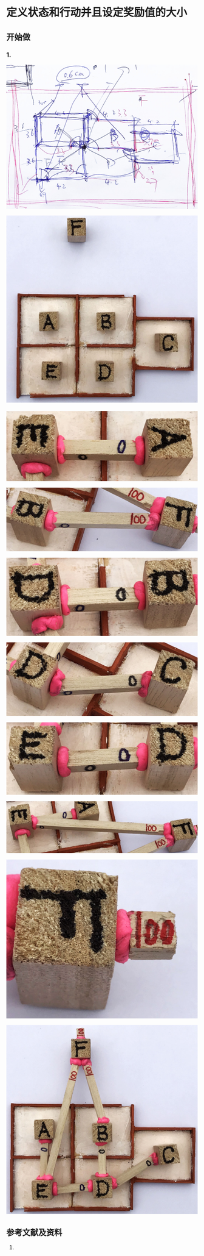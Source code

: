 # 定义状态和行动并且设定奖励值的大小

## 开始做

### 1. 

![](/images/体验Q-Learning的基本原理/定义状态和行动并且设定奖励值的大小/sketch.jpg)

![](/images/体验Q-Learning的基本原理/定义状态和行动并且设定奖励值的大小/model.jpg)

#### 

![](/images/体验Q-Learning的基本原理/定义状态和行动并且设定奖励值的大小/A-E.jpg)

![](/images/体验Q-Learning的基本原理/定义状态和行动并且设定奖励值的大小/B-F.jpg)

![](/images/体验Q-Learning的基本原理/定义状态和行动并且设定奖励值的大小/D-B.jpg)

![](/images/体验Q-Learning的基本原理/定义状态和行动并且设定奖励值的大小/D-C.jpg)

![](/images/体验Q-Learning的基本原理/定义状态和行动并且设定奖励值的大小/E-D.jpg)

![](/images/体验Q-Learning的基本原理/定义状态和行动并且设定奖励值的大小/E-F.jpg)

![](/images/体验Q-Learning的基本原理/定义状态和行动并且设定奖励值的大小/F-F.jpg)

![](/images/体验Q-Learning的基本原理/定义状态和行动并且设定奖励值的大小/ABCDEF.jpg)


## 参考文献及资料

1. 